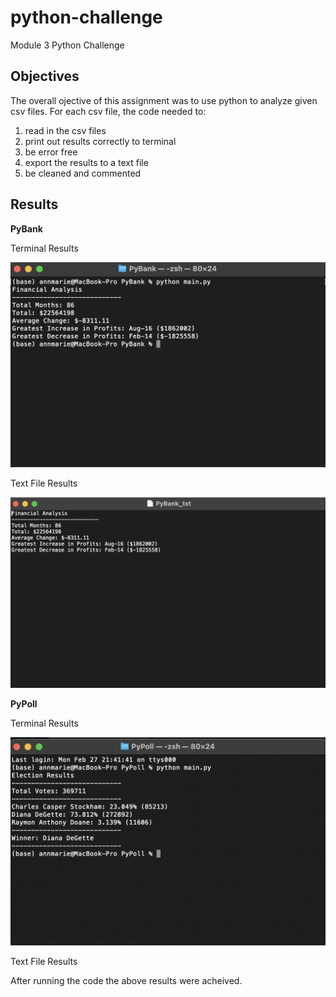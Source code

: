 # python-challenge
Module 3 Python Challenge

## Objectives
The overall ojective of this assignment was to use python to analyze given csv files. 
For each csv file, the code needed to:
1. read in the csv files
2. print out results correctly to terminal
3. be error free
4. export the results to a text file
5. be cleaned and commented

## Results

**PyBank**

Terminal Results

![This is a screenshot of PyBank results in terminal](https://github.com/maderamel/python-challenge/blob/747ae8f6ea6fa7b4e88b1f3e40f212a71be90747/PyBank/Resources/PyBank_Terminal.png)

Text File Results

![This is a screenshot of PyBank results in a text file](https://github.com/maderamel/python-challenge/blob/1bdb8281adb749426e335b349f7c46532dbba460/PyBank/Resources/PyBank_txtfile.png)

**PyPoll**

Terminal Results

![This is a screenshot of PyPoll results in terminal](https://github.com/maderamel/python-challenge/blob/d620e24853e98f98059abd4314c7879dcae1376a/PyPoll/Resources/PyPoll_Terminal.png)

Text File Results

After running the code the above results were acheived. 
